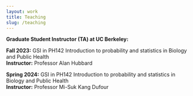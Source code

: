 ```yaml
---
layout: work
title: Teaching
slug: /teaching
---
```


**Graduate Student Instructor (TA) at UC Berkeley:**

**Fall 2023:** GSI in PH142 Introduction to probability and statistics in Biology and Public Health  
**Instructor:** Professor Alan Hubbard

**Spring 2024:** GSI in PH142 Introduction to probability and statistics in Biology and Public Health  
**Instructor:** Professor Mi-Suk Kang Dufour
